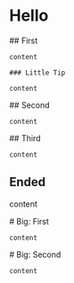 # Hello

<div className="fd-steps">
  <div className="fd-step">
    ## First

    content

    ### Little Tip

    content

  </div>

  <div className="fd-step">
    ## Second

    content

  </div>

  <div className="fd-step">
    ## Third

    content

  </div>
</div>

## Ended

content

<div className="fd-steps">
  <div className="fd-step">
    # Big: First

    content

  </div>

  <div className="fd-step">
    # Big: Second

    content

  </div>
</div>
